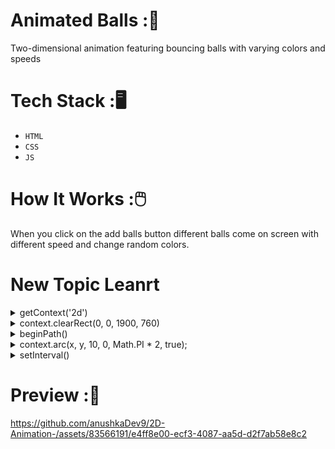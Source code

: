# Animated Balls :🎱
Two-dimensional animation featuring bouncing balls with varying colors and speeds 
# Tech Stack :🖥️
- `HTML`<br/>
- `CSS`<br/>
- `JS`<br/>
# How It Works :🖱️
When you click on the add balls button different balls come on screen with different speed and change random colors.<br/>
# New Topic Leanrt
<details>
<summary>getContext('2d')</summary>
• **Purpose**: This line of JavaScript code retrieves a 2D drawing context for a canvas element, allowing you to create 2D graphics on that canvas.<br/>
- • getContext() is a method that returns a drawing context object, which provides the tools for drawing on the canvas.<br/>
- '2d': This argument specifies that you want a 2D drawing context. Other possible contexts include 'webgl' for 3D graphics and 'webgl2' for advanced 3D graphics.<br/>
</details>
<details>
  <summary>context.clearRect(0, 0, 1900, 760)</summary>
  clearRect() is a method of the 2D canvas context that clears (erases) a rectangular region on the canvas. <br/>
  <pre>
    context.clearRect(x, y, width, height);
  </pre>
</details>
<details>
  <summary> beginPath()</summary>
 beginPath() starts a new path or resets an existing path on a 2D canvas context.<br/>
</details>
<details>
  <summary>context.arc(x, y, 10, 0, Math.PI * 2, true);</summary>
 x: The x-coordinate of the circle's center.<br/>
y: The y-coordinate of the circle's center.<br/>
10: The radius of the circle (in pixels).<br/>
0: The starting angle of the arc, measured in radians (0 radians is at the 3 o'clock position on the circle).<br/>
Math.PI * 2: The ending angle of the arc, equal to 2π radians, which completes a full circle.<br/>
true: Specifies that the arc should be drawn counterclockwise.<br/>
</details>
<details>
  <summary>setInterval()</summary>
method calls a function at specified intervals (in milliseconds)<br/>
</details>

# Preview :🎥



https://github.com/anushkaDev9/2D-Animation-/assets/83566191/e4ff8e00-ecf3-4087-aa5d-d2f7ab58e8c2


